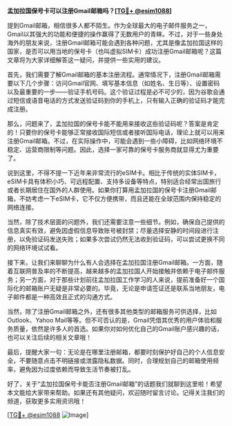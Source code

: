 **孟加拉国保号卡可以注册Gmail邮箱吗？[[TG💪+ @esim1088](https://t.me/s/esim1088)]**

提到Gmail邮箱，相信很多人都不陌生。作为全球最大的电子邮件服务之一，Gmail以其强大的功能和便捷的操作赢得了无数用户的青睐。不过，对于一些身处海外的朋友来说，注册Gmail邮箱可能会遇到各种问题，尤其是像孟加拉国这样的国家，是否可以用当地的保号卡（也叫虚拟SIM卡）成功注册Gmail邮箱呢？这篇文章将为大家详细解答这一疑问，并提供一些实用的建议。

首先，我们需要了解Gmail邮箱的基本注册流程。通常情况下，注册Gmail邮箱需要以下几个步骤：访问Gmail官网、填写基本信息（如姓名、生日等）、设置密码以及最重要的一步——验证手机号码。这个验证过程是必不可少的，因为谷歌会通过短信或语音电话的方式发送验证码到你的手机上，只有输入正确的验证码才能完成注册。

那么，问题来了，孟加拉国的保号卡能不能用来接收这些验证码呢？答案是肯定的！只要你的保号卡能够正常接收国际短信或者接听国际电话，理论上就可以用来注册Gmail邮箱。不过，在实际操作中，可能会遇到一些小障碍，比如网络环境不稳定、运营商限制等问题。因此，选择一家可靠的保号卡服务商就显得尤为重要了。

说到这里，不得不提一下近年来非常流行的eSIM卡。相比于传统的实体SIM卡，eSIM卡具有体积小巧、可远程配置、支持多设备等特点，特别适合经常出国旅行或者长期居住在国外的人群使用。如果你打算用孟加拉国的保号卡注册Gmail邮箱，不妨考虑一下eSIM卡，它不仅方便携带，而且还能在全球范围内保持稳定的网络连接。

当然，除了技术层面的问题外，我们还需要注意一些细节。例如，确保自己提供的信息真实有效，避免因虚假信息导致账号被封禁；尽量选择安静的时间段进行注册，以免验证码发送失败；如果多次尝试仍然无法收到验证码，可以尝试更换不同的网络环境试试看。

接下来，让我们来聊聊为什么有人会选择在孟加拉国注册Gmail邮箱。一方面，随着互联网普及率的不断提高，越来越多的孟加拉国人开始接触并依赖于电子邮件服务；另一方面，对于那些计划前往孟加拉国工作学习的人来说，提前准备好一个国际化的邮箱账户无疑是非常必要的。毕竟，无论是申请签证还是联系当地朋友，电子邮件都是一种高效且正式的沟通方式。

当然，除了注册Gmail邮箱之外，还有很多其他类型的邮箱服务可供选择，比如Outlook、Yahoo Mail等等。但不可否认的是，Gmail凭借其优秀的用户体验和服务质量，依然是许多人的首选。如果你对如何优化自己的Gmail账户感兴趣的话，也可以关注后续的相关文章哦！

最后，提醒大家一句：无论是在哪里注册邮箱，都要时刻保护好自己的个人信息安全，不要随意点击不明链接或泄露隐私数据。同时，合理规划自己的邮箱使用频率，避免因为过度依赖而导致生活节奏被打乱。

好了，关于“孟加拉国保号卡能否注册Gmail邮箱”的话题我们就聊到这里啦！希望本文能给大家带来帮助。如果还有其他疑问，欢迎随时留言讨论。记得关注我们的频道，获取更多实用资讯哦！

[[TG💪+ @esim1088](https://t.me/s/esim1088) ![Image](https://i.postimg.cc/4NQfJmqS/Snipaste-2025-05-13-00-14-12.png)]